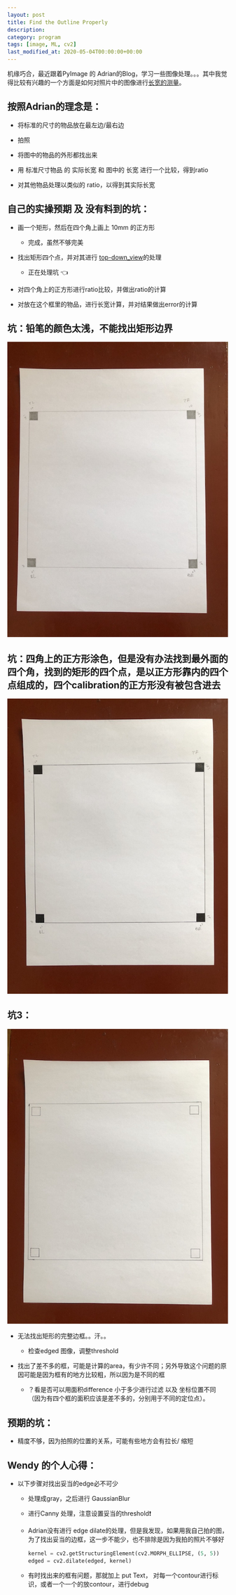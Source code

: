 ```yaml
---
layout: post
title: Find the Outline Properly
description: 
category: program
tags: [image, ML, cv2]
last_modified_at: 2020-05-04T00:00:00+00:00
---
```


机缘巧合，最近跟着PyImage 的 Adrian的Blog，学习一些图像处理。。。其中我觉得比较有兴趣的一个方面是如何对照片中的图像进行[长宽的测量](https://www.pyimagesearch.com/2016/03/28/measuring-size-of-objects-in-an-image-with-opencv/?__s=yo68x506yucrfbb1gtj5)。

## 按照Adrian的理念是：

- 将标准的尺寸的物品放在最左边/最右边
    
- 拍照
    
- 将图中的物品的外形都找出来
    
- 用 标准尺寸物品 的 实际长宽 和 图中的 长宽 进行一个比较，得到ratio

- 对其他物品处理以类似的 ratio，以得到其实际长宽

## 自己的实操预期 及 没有料到的坑：

- 画一个矩形，然后在四个角上画上 10mm 的正方形
    
    - 完成，虽然不够完美

- 找出矩形四个点，并对其进行 [top-down_view](https://www.pyimagesearch.com/2014/09/01/build-kick-ass-mobile-document-scanner-just-5-minutes/)的处理
    
    - 正在处理坑 👈

- 对四个角上的正方形进行ratio比较，并做出ratio的计算

- 对放在这个框里的物品，进行长宽计算，并对结果做出error的计算

## 坑：铅笔的颜色太浅，不能找出矩形边界

![正方形0_w_pencil](/assets/img/cv2/square_line.JPG)


## 坑：四角上的正方形涂色，但是没有办法找到最外面的四个角，找到的矩形的四个点，是以正方形靠内的四个点组成的，四个calibration的正方形没有被包含进去

![正方形_w_pen_filled_square](/assets/img/cv2/square_line_2.JPG)

## 坑3：

![正方形_w_pen_not_filled_square](/assets/img/cv2/square_line_not_fill.JPG)

- 无法找出矩形的完整边框。。汗。。
    
    - 检查edged 图像，调整threshold

- 找出了差不多的框，可能是计算的area，有少许不同；另外导致这个问题的原因可能是因为框有的地方比较粗，所以因为是不同的框

    - ？看是否可以用面积difference 小于多少进行过滤 以及 坐标位置不同（因为有四个框的面积应该是差不多的，分别用于不同的定位点）。

## 预期的坑：

- 精度不够，因为拍照的位置的关系，可能有些地方会有拉长/ 缩短

## Wendy 的个人心得：

- 以下步骤对找出妥当的edge必不可少

    - 处理成gray，之后进行 GaussianBlur

    - 进行Canny 处理，注意设置妥当的threshold❗️

    - Adrian没有进行 edge dilate的处理，但是我发现，如果用我自己拍的图，为了找出妥当的边框，这一步不能少，也不排除是因为我拍的照片不够好

        ```py
        kernel = cv2.getStructuringElement(cv2.MORPH_ELLIPSE, (5, 5))
        edged = cv2.dilate(edged, kernel)
        ```

    - 有时找出来的框有问题，那就加上 put Text， 对每一个contour进行标识，或者一个一个的放contour，进行debug